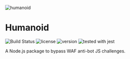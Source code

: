 ![humanoid](https://image.ibb.co/gqpJrL/humanoid.png)
# Humanoid
![Build Status](https://travis-ci.org/evyatarmeged/Humanoid.svg?branch=master)
![license](https://img.shields.io/badge/license-MIT-green.svg)
![version](https://img.shields.io/badge/version-0.0.1-red.svg)
![tested with jest](https://img.shields.io/badge/tested_with-jest-99424f.svg)

A Node.js package to bypass WAF anti-bot JS challenges.




```javascript
```
```javascript
```
```javascript
```




